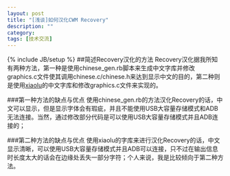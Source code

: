 ```yaml
---
layout: post
title: "[浅谈]如何汉化CWM Recovery"
description: ""
category: 
tags: [技术交流]
---
```

{% include JB/setup %}
##简述Recovery汉化的方法
Recovery汉化据我所知有两种方法，第一种是使用chinese_gen.rb脚本来生成中文字库并修改graphics.c文件使其调用chinese.c/chinese.h来达到显示中文的目的，第二种则是使用[xiaolu](https://github.com/xiaolu/cmw_recovery_cn)的中文字库和修改graphics.c文件来实现的。

###第一种方法的缺点与优点
使用chinese_gen.rb的方法汉化Recovery的话，中文可以显示，但是显示字体会有瑕疵，并且不能使用USB大容量存储模式和ADB无法连接。当然，通过修改部分代码是可以使用USB大容量存储模式并且ADB连接的；  

###第二种方法的缺点与优点
使用xiaolu的字库来进行汉化Recovery的话，中文显示清晰，可以使用USB大容量存储模式并且ADB可以连接，只不过在输出信息时长度太大的话会在边缘处丢失一部分字符；个人来说，我是比较倾向于第二种方法。  
